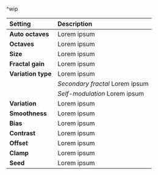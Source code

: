 ^wip

| Setting            | Description                     |
| :----------------- | :------------------------------ |
| **Auto octaves**   | Lorem ipsum                     |
| **Octaves**        | Lorem ipsum                     |
| **Size**           | Lorem ipsum                     |
| **Fractal gain**   | Lorem ipsum                     |
| **Variation type** | Lorem ipsum                     |
|                    | *Secondary fractal* Lorem ipsum |
|                    | *Self-modulation* Lorem ipsum   |
| **Variation**      | Lorem ipsum                     |
| **Smoothness**     | Lorem ipsum                     |
| **Bias**           | Lorem ipsum                     |
| **Contrast**       | Lorem ipsum                     |
| **Offset**         | Lorem ipsum                     |
| **Clamp**          | Lorem ipsum                     |
| **Seed**           | Lorem ipsum                     |

